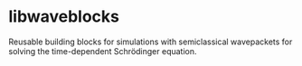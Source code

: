 libwaveblocks
=============

Reusable building blocks for simulations with semiclassical wavepackets for solving the time-dependent Schrödinger equation.
